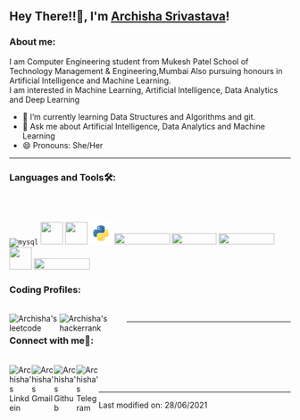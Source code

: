<!--
**archisha13/archisha13** is a ✨ _special_ ✨ repository because its `README.md` (this file) appears on your GitHub profile.

Here are some ideas to get you started:

- 🔭 I’m currently working on ...
- 🌱 I’m currently learning ...
- 👯 I’m looking to collaborate on ...
- 🤔 I’m looking for help with ...
- 💬 Ask me about ...
- 📫 How to reach me: ...
- 😄 Pronouns: ...
- ⚡ Fun fact: ...
-->
## Hey There!!👋, I'm <a href="https://github.com/archisha13" target="_blank">Archisha Srivastava</a>!

### About me:
I am Computer Engineering student from Mukesh Patel School of Technology Management & Engineering,Mumbai 
Also pursuing honours in Artificial Intelligence and Machine Learning.<br/>
I am interested in Machine Learning, Artificial Intelligence, Data Analytics and Deep Learning

- 🌱 I’m currently learning Data Structures and Algorithms and git.
- 💬 Ask me about Artificial Intelligence, Data Analytics and Machine Learning
- 😄 Pronouns: She/Her
---

### Languages and Tools🛠:
<br/>

<code>  <img src="https://www.vectorlogo.zone/logos/mysql/mysql-icon.svg" alt="mysql" width="40" height="40"/></code>
<code><img height="40" width="40" src="https://www.naveedashfaq.me/img/c++.png"></code>
<code><img height="40" width="40" src="https://cdn.iconscout.com/icon/free/png-512/c-programming-569564.png"></code>
<code><img height="40" width="40" src="https://raw.githubusercontent.com/github/explore/80688e429a7d4ef2fca1e82350fe8e3517d3494d/topics/python/python.png"></code>
<code><img height="20" width="100" src="https://img.shields.io/badge/Microsoft_Excel-217346?style=for-the-badge&logo=microsoft-excel&logoColor=white"></code>
<code><img height="20" width="80" src="https://img.shields.io/badge/Colab-F9AB00?style=for-the-badge&logo=googlecolab&color=525252"></code>
<code><img height="20" width="100" src="https://img.shields.io/badge/Adobe%20Illustrator-FF9A00?style=for-the-badge&logo=adobe%20illustrator&logoColor=white"></code>
<code><img height="40" width="40" src="https://user-images.githubusercontent.com/674621/71187801-14e60a80-2280-11ea-94c9-e56576f76baf.png"></code>
<code><img height="20" width="100" src="https://img.shields.io/badge/Adobe%20Photoshop-31A8FF?style=for-the-badge&logo=Adobe%20Photoshop&logoColor=black"></code>


### Coding Profiles:
<br/>
</a><a href="https://leetcode.com/archisha13/" target="_blank">
  <img align="left" alt="Archisha's leetcode" width="90" src="https://img.shields.io/badge/leetcode-orange.svg?&style=for-the-badge&logo=leetcode&logoColor=white" />
</a><a href="https://www.hackerrank.com/archisha_srivas1" target="_blank">
  <img align="left" alt="Archisha's hackerrank" width="120" src="https://img.shields.io/badge/hacker rank-green.svg?&style=for-the-badge&logo=hackerrank&logoColor=white" />
</a>


---

### Connect with me🤙:
<br/>
<a href="https://www.linkedin.com/in/archisha-s-709179122//" target="_blank">
  <img align="left" alt="Archisha's Linkdein" width="40px" src="https://cdn3.iconfinder.com/data/icons/inficons/512/linkedin.png" />
</a><a href="mailto:archisha13@gmail.com" target="_blank">
  <img align="left" alt="Archisha's Gmail" width="40px" src="https://cdn4.iconfinder.com/data/icons/logos-brands-in-colors/48/google-gmail-256.png" />
</a><a href="https://github.com/archisha13" target="_blank">
  <img align="left" alt="Archisha's Github" width="40px" src="https://upload.wikimedia.org/wikipedia/commons/thumb/a/ae/Github-desktop-logo-symbol.svg/1024px-Github-desktop-logo-symbol.svg.png" />
</a>

<a href="https://t.me/Archisha_Srivastava" target="_blank">
  <img align="left" alt="Archisha's Telegram" width="40px" src="https://upload.wikimedia.org/wikipedia/commons/5/5a/Telegram_2019_simple_logo.svg" />
</a>

<br/>
<br/>

---

Last modified on: 28/06/2021

